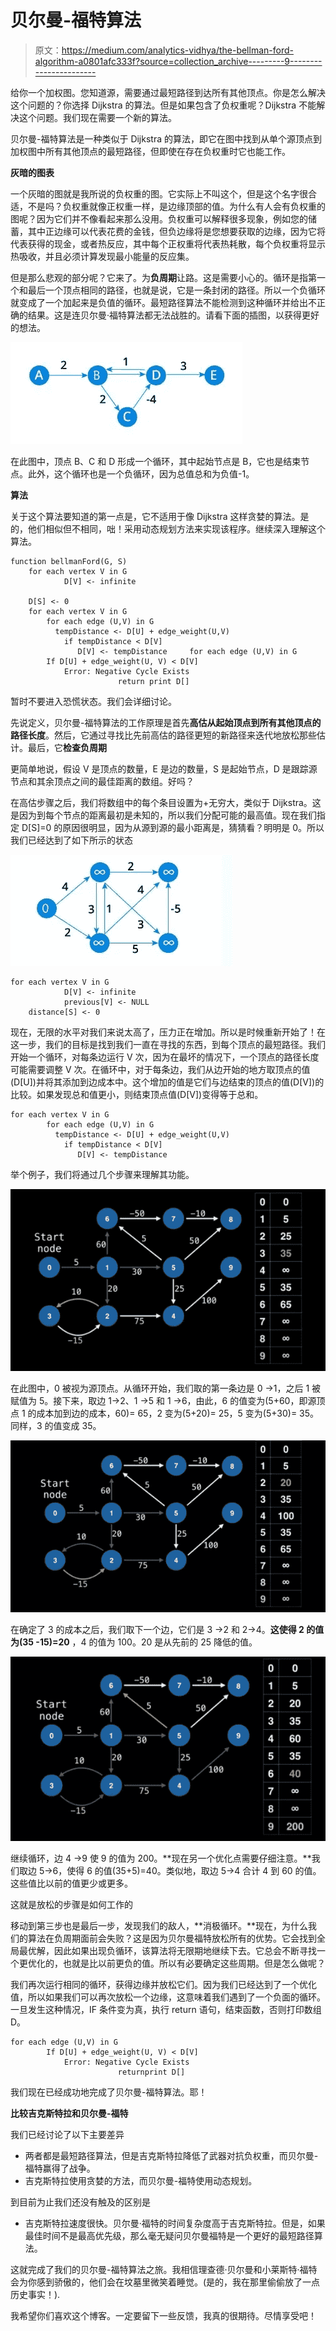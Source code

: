 # 贝尔曼-福特算法

> 原文：<https://medium.com/analytics-vidhya/the-bellman-ford-algorithm-a0801afc333f?source=collection_archive---------9----------------------->

给你一个加权图。您知道源，需要通过最短路径到达所有其他顶点。你是怎么解决这个问题的？你选择 Dijkstra 的算法。但是如果包含了负权重呢？Dijkstra 不能解决这个问题。我们现在需要一个新的算法。

贝尔曼-福特算法是一种类似于 Dijkstra 的算法，即它在图中找到从单个源顶点到加权图中所有其他顶点的最短路径，但即使在存在负权重时它也能工作。

**灰暗的图表**

一个灰暗的图就是我所说的负权重的图。它实际上不叫这个，但是这个名字很合适，不是吗？负权重就像正权重一样，是边缘顶部的值。为什么有人会有负权重的图呢？因为它们并不像看起来那么没用。负权重可以解释很多现象，例如您的储蓄，其中正边缘可以代表花费的金钱，但负边缘将是您想要获取的边缘，因为它将代表获得的现金，或者热反应，其中每个正权重将代表热耗散，每个负权重将显示热吸收，并且必须计算发现最小能量的反应集。

但是那么悲观的部分呢？它来了。为**负周期**让路。这是需要小心的。循环是指第一个和最后一个顶点相同的路径，也就是说，它是一条封闭的路径。所以一个负循环就变成了一个加起来是负值的循环。最短路径算法不能检测到这种循环并给出不正确的结果。这是连贝尔曼·福特算法都无法战胜的。请看下面的插图，以获得更好的想法。

![](img/cc72b02a6564dda8f6858ec282541942.png)

在此图中，顶点 B、C 和 D 形成一个循环，其中起始节点是 B，它也是结束节点。此外，这个循环也是一个负循环，因为总值总和为负值-1。

**算法**

关于这个算法要知道的第一点是，它不适用于像 Dijkstra 这样贪婪的算法。是的，他们相似但不相同，咄！采用动态规划方法来实现该程序。继续深入理解这个算法。

```
function bellmanFord(G, S)
	for each vertex V in G
			D[V] <- infinite

	D[S] <- 0
	for each vertex V in G				
		for each edge (U,V) in G
		  tempDistance <- D[U] + edge_weight(U,V)
			if tempDistance < D[V]
			   D[V] <- tempDistance 	for each edge (U,V) in G
		If D[U] + edge_weight(U, V) < D[V]
			Error: Negative Cycle Exists
                        return print D[]
```

暂时不要进入恐慌状态。我们会详细讨论。

先说定义，贝尔曼-福特算法的工作原理是首先**高估从起始顶点到所有其他顶点的路径长度**。然后，它通过寻找比先前高估的路径更短的新路径来迭代地放松那些估计。最后，它**检查负周期**

更简单地说，假设 V 是顶点的数量，E 是边的数量，S 是起始节点，D 是跟踪源节点和其余顶点之间的最佳距离的数组。好吗？

在高估步骤之后，我们将数组中的每个条目设置为+无穷大，类似于 Dijkstra。这是因为到每个节点的距离最初是未知的，所以我们分配可能的最高值。现在我们指定 D[S]=0 的原因很明显，因为从源到源的最小距离是，猜猜看？明明是 0。所以我们已经达到了如下所示的状态

![](img/f5b36a06c6684ddbe5384df23e9f97c4.png)

```
for each vertex V in G
			D[V] <- infinite
			previous[V] <- NULL
	distance[S] <- 0
```

现在，无限的水平对我们来说太高了，压力正在增加。所以是时候重新开始了！在这一步，我们的目标是找到我们一直在寻找的东西，到每个顶点的最短路径。我们开始一个循环，对每条边运行 V 次，因为在最坏的情况下，一个顶点的路径长度可能需要调整 V 次。在循环中，对于每条边，我们从边开始的地方取顶点的值(D[U])并将其添加到边成本中。这个增加的值是它们与边结束的顶点的值(D[V])的比较。如果发现总和值更小，则结束顶点值(D[V])变得等于总和。

```
for each vertex V in G				
		for each edge (U,V) in G
		  tempDistance <- D[U] + edge_weight(U,V)
			if tempDistance < D[V]
			   D[V] <- tempDistance 
```

举个例子，我们将通过几个步骤来理解其功能。

![](img/cc6255b103d8f71cc383d0e2b3f18477.png)

在此图中，0 被视为源顶点。从循环开始，我们取的第一条边是 0 →1，之后 1 被赋值为 5。接下来，取边 1→2、1 →5 和 1 →6，由此，6 的值变为(5+60，即源顶点 1 的成本加到边的成本，60)= 65，2 变为(5+20)= 25，5 变为(5+30)= 35。同样，3 的值变成 35。

![](img/1e00c86ac5d91a3795a0e1cfb21f389a.png)

在确定了 3 的成本之后，我们取下一个边，它们是 3 →2 和 2→4。**这使得 2 的值为(35 -15)=20** ，4 的值为 100。20 是从先前的 25 降低的值。

![](img/a20d3014ade635192c06f4314b450114.png)

继续循环，边 4 →9 使 9 的值为 200。**现在另一个优化点需要仔细注意。**我们取边 5→6，使得 6 的值(35+5)=40。类似地，取边 5→4 合计 4 到 60 的值。这些值比以前的值更少或更多。

这就是放松的步骤是如何工作的

移动到第三步也是最后一步，发现我们的敌人，**消极循环。**现在，为什么我们的算法在负周期面前会失败？这是因为贝尔曼福特放松所有的优势。它会找到全局最优解，因此如果出现负循环，该算法将无限期地继续下去。它总会不断寻找一个更优化的，也就是比以前更负的值。所以有必要确定这些周期。但是怎么做呢？

我们再次运行相同的循环，获得边缘并放松它们。因为我们已经达到了一个优化值，所以如果我们可以再次放松一个边缘，这意味着我们遇到了一个负面的循环。一旦发生这种情况，IF 条件变为真，执行 return 语句，结束函数，否则打印数组 D。

```
for each edge (U,V) in G
		If D[U] + edge_weight(U, V) < D[V]
			Error: Negative Cycle Exists
                        returnprint D[]
```

我们现在已经成功地完成了贝尔曼-福特算法。耶！

**比较吉克斯特拉和贝尔曼-福特**

我们已经讨论了以下主要差异

*   两者都是最短路径算法，但是吉克斯特拉降低了武器对抗负权重，而贝尔曼-福特赢得了战争。
*   吉克斯特拉使用贪婪的方法，而贝尔曼-福特使用动态规划。

到目前为止我们还没有触及的区别是

*   吉克斯特拉速度很快。贝尔曼·福特的时间复杂度高于吉克斯特拉。但是，如果最佳时间不是最高优先级，那么毫无疑问贝尔曼福特是一个更好的最短路径算法。

这就完成了我们的贝尔曼-福特算法之旅。我相信理查德·贝尔曼和小莱斯特·福特会为你感到骄傲的，他们会在坟墓里微笑着睡觉。(是的，我在那里偷偷放了一点历史事实！).

我希望你们喜欢这个博客。一定要留下一些反馈，我真的很期待。尽情享受吧！